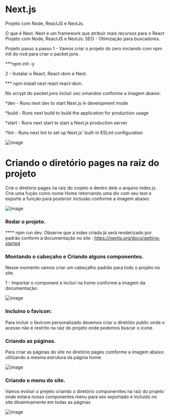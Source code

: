 # Next.js
Projeto com Node, ReactJS e NextJs.

O que é Next.
Next é um framework que atribuir mais recursos para o React
Projeto com Node, ReactJS e NextJs.
SEO - Otimização para buscadores.


Projeto passo a passo
1 - Vamos criar o projeto do zero iniciando com npm init do nod para criar o packet.jons.

***npm init -y

2 - Instalar o React, React-dom e Next.

*** npm install next react react-dom.

No scrypt do packet.jons incluir osc omandos conforme a imagem abaixo: 

*dev - Runs next dev to start Next.js in development mode

*build - Runs next build to build the application for production usage

*start - Runs next start to start a Next.js production server

*lint - Runs next lint to set up Next.js' built-in ESLint configuration

![image](https://user-images.githubusercontent.com/26930314/170253194-2b1da762-683b-4594-b766-dfa15c69ade3.png)

# Criando o diretório pages na raiz do projeto
Crie o diretório pages na raiz do crojeto e dentro dele o arquivo index.js. Crie uma fução como nome Home retornando uma div com seu text e exporte a função para posterior inclusão conforme a imagem abaixo:

![image](https://user-images.githubusercontent.com/26930314/170253615-97d8bee2-2575-41b8-9514-33257ae84244.png)

### Rodar o projeto.

**** npm run dev. Observe que a index criada já será renderizado por padrão conform a documentação no site : https://nextjs.org/docs/getting-started

### Montando o cabeçaho e Criando alguns componentes.

Nesse momento vamos criar um cabeçalho padrão para todo o projeto no site.

  <link rel='icon' href='/favicon.ico' />




1 - Importar o component <Head> e incluri na home conforme a imagem da documentação:
  
  ![image](https://user-images.githubusercontent.com/26930314/170258270-c97dc5ff-8461-4a94-86dc-409ff57989c2.png)
  
  

### Incluino o favicon:
 
Para incluir o favicom personalizado devemos criar o diretótio public onde o acesso não é restrito na raiz do projeto onde podemos buscar o icone.
  
  
### Criando as páginas.
Para criar as páginas do site no diretório pages comforme a imagem abaixo utilizando a mesma estrutura da página home.
  
![image](https://user-images.githubusercontent.com/26930314/170261511-aac3ee57-f059-4e99-972d-048f3964a7c3.png)

  
### Criando o menu do site.
  Vamos evoluir o prejeto criando o diretório componerntes na raiz do projeto onde estara nosso componentes menu para sex exportado e incluido 
  no site dinamivamente em todas as páginas
  
  ![image](https://user-images.githubusercontent.com/26930314/170262765-dc2af470-834f-497f-b5f0-a72d4e825500.png)

  
  
  

